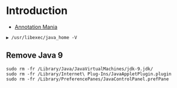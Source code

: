# Introduction

* [Annotation Mania](http://annotatiomania.com/)

```
▶ /usr/libexec/java_home -V
```

## Remove Java 9

```
sudo rm -fr /Library/Java/JavaVirtualMachines/jdk-9.jdk/
sudo rm -fr /Library/Internet\ Plug-Ins/JavaAppletPlugin.plugin
sudo rm -fr /Library/PreferencePanes/JavaControlPanel.prefPane
```


